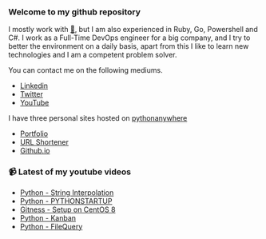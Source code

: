 ### Welcome to my github repository

I mostly work with [:snake:](https://www.python.org/), but I am also experienced in Ruby, Go, Powershell and C#. I work as a Full-Time DevOps engineer for a big company, and I try to better the environment on a daily basis, apart from this I like to learn new technologies and I am a competent problem solver.

You can contact me on the following mediums.
- [Linkedin](https://www.linkedin.com/in/r3ap3rpy)
- [Twitter](https://twitter.com/r3ap3rpy)
- [YouTube](https://www.youtube.com/channel/UC1qkMXH8d2I9DDAtBSeEHqg)

I have three personal sites hosted on [pythonanywhere](https://www.pythonanywhere.com/)
- [Portfolio](http://r3ap3rpy.pythonanywhere.com/)
- [URL Shortener](http://shortenpy.pythonanywhere.com/)
- [Github.io](https://r3ap3rpy.github.io/)

### :video_camera: Latest of my youtube videos
<!-- YOUTUBE:START -->
- [Python - String Interpolation](https://www.youtube.com/watch?v=m1IhpDTwNsE)
- [Python - PYTHONSTARTUP](https://www.youtube.com/watch?v=GeuZL2Yjb6c)
- [Gitness - Setup on CentOS 8](https://www.youtube.com/watch?v=EFGVjRYxlfk)
- [Python - Kanban](https://www.youtube.com/watch?v=bxSH0B-g7sA)
- [Python - FileQuery](https://www.youtube.com/watch?v=QjYNhXpk6vo)
<!-- YOUTUBE:END -->

